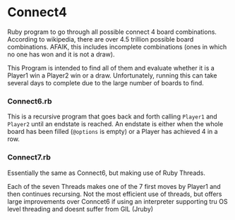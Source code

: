 # Connect4
Ruby program to go through all possible connect 4 board combinations.
According to wikipedia, there are over 4.5 trillion possible board combinations. AFAIK, this includes incomplete combinations (ones in which no one has won and it is not a draw). 

This Program is intended to find all of them and evaluate whether it is a Player1 win a Player2 win or a draw. Unfortunately, running this can take several days to complete due to the large number of boards to find.

### Connect6.rb
This is a recursive program that goes back and forth calling `Player1` and `Player2` until an endstate is reached. An endstate is either when the whole board has been filled (`@options` is empty) or a Player has achieved 4 in a row.

### Connect7.rb
Essentially the same as Connect6, but making use of Ruby Threads.

Each of the seven Threads makes one of the 7 first moves by Player1 and then continues recursing. Not the most efficient use of threads, but offers large improvements over Conncet6 if using an interpreter supporting tru OS level threading and doesnt suffer from GIL (Jruby)
